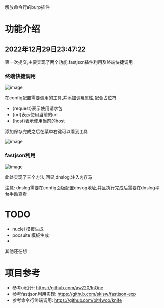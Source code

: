 解放命令行的burp插件

# 功能介绍

## 2022年12月29日23:47:22

第一次提交,主要实现了两个功能,fastjson插件利用及终端快捷调用

### 终端快捷调用

![image](https://user-images.githubusercontent.com/27048404/209977213-c2bf27a9-3b55-48b2-9d43-7b58b56f8243.png)

在config配置需要调用的工具,并添加调用属性,配合占位符

- {request}表示使用请求包
- {url}表示使用当前的url
- {host}表示使用当前的host

添加保存完成之后在菜单右键可以看到工具

![image](https://user-images.githubusercontent.com/27048404/209978460-69f493a9-de9b-4daa-b717-f7508f03cdb7.png)

### fastjson利用

![image](https://user-images.githubusercontent.com/27048404/209977549-37b597cf-24f6-4ee8-95b1-23e016138eee.png)

此处实现了三个方法,回显,dnslog,注入内存马

注意: dnslog需要在config面板配置dnslog地址,并且执行完成后需要在dnslog平台手动查看


# TODO

- nuclei 模板生成
- pocsuite 模板生成
- 

其他还在想

# 项目参考

- 参考ui设计: https://github.com/aw220/InOne
- 参考fastjson利用实现: https://github.com/skisw/fastjson-exp
- 参考命令行终端调用: https://github.com/bit4woo/knife

